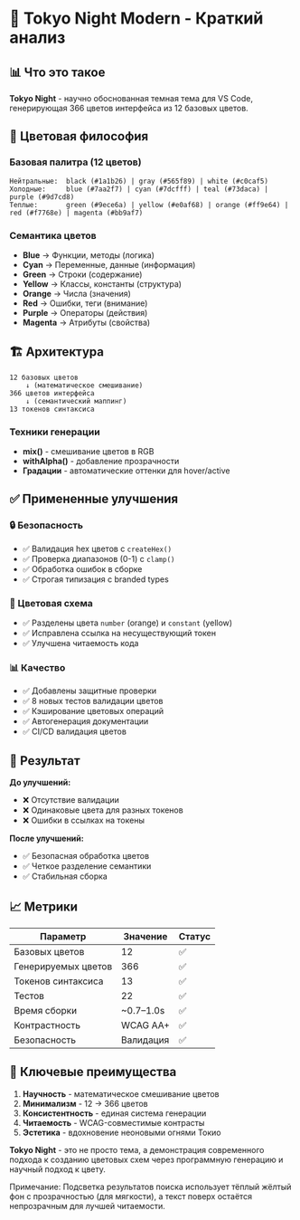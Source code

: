 # 🌃 Tokyo Night Modern - Краткий анализ

## 📊 Что это такое

**Tokyo Night** - научно обоснованная темная тема для VS Code, генерирующая 366 цветов интерфейса из 12 базовых цветов.

## 🎨 Цветовая философия

### Базовая палитра (12 цветов)

```
Нейтральные:  black (#1a1b26) | gray (#565f89) | white (#c0caf5)
Холодные:     blue (#7aa2f7) | cyan (#7dcfff) | teal (#73daca) | purple (#9d7cd8)
Теплые:       green (#9ece6a) | yellow (#e0af68) | orange (#ff9e64) | red (#f7768e) | magenta (#bb9af7)
```

### Семантика цветов

- **Blue** → Функции, методы (логика)
- **Cyan** → Переменные, данные (информация)
- **Green** → Строки (содержание)
- **Yellow** → Классы, константы (структура)
- **Orange** → Числа (значения)
- **Red** → Ошибки, теги (внимание)
- **Purple** → Операторы (действия)
- **Magenta** → Атрибуты (свойства)

## 🏗️ Архитектура

```
12 базовых цветов
    ↓ (математическое смешивание)
366 цветов интерфейса
    ↓ (семантический маппинг)
13 токенов синтаксиса
```

### Техники генерации

- **mix()** - смешивание цветов в RGB
- **withAlpha()** - добавление прозрачности
- **Градации** - автоматические оттенки для hover/active

## ✅ Примененные улучшения

### 🔒 Безопасность

- ✅ Валидация hex цветов с `createHex()`
- ✅ Проверка диапазонов (0-1) с `clamp()`
- ✅ Обработка ошибок в сборке
- ✅ Строгая типизация с branded types

### 🎨 Цветовая схема

- ✅ Разделены цвета `number` (orange) и `constant` (yellow)
- ✅ Исправлена ссылка на несуществующий токен
- ✅ Улучшена читаемость кода

### 📊 Качество

- ✅ Добавлены защитные проверки
- ✅ 8 новых тестов валидации цветов
- ✅ Кэширование цветовых операций
- ✅ Автогенерация документации
- ✅ CI/CD валидация цветов

## 🚀 Результат

**До улучшений:**

- ❌ Отсутствие валидации
- ❌ Одинаковые цвета для разных токенов
- ❌ Ошибки в ссылках на токены

**После улучшений:**

- ✅ Безопасная обработка цветов
- ✅ Четкое разделение семантики
- ✅ Стабильная сборка

## 📈 Метрики

| Параметр | Значение | Статус |
|----------|----------|--------|
| Базовых цветов | 12 | ✅ |
| Генерируемых цветов | 366 | ✅ |
| Токенов синтаксиса | 13 | ✅ |
| Тестов | 22 | ✅ |
| Время сборки | ~0.7–1.0s | ✅ |
| Контрастность | WCAG AA+ | ✅ |
| Безопасность | Валидация | ✅ |

## 🎯 Ключевые преимущества

1. **Научность** - математическое смешивание цветов
2. **Минимализм** - 12 → 366 цветов
3. **Консистентность** - единая система генерации
4. **Читаемость** - WCAG-совместимые контрасты
5. **Эстетика** - вдохновение неоновыми огнями Токио

**Tokyo Night** - это не просто тема, а демонстрация современного подхода к созданию цветовых схем через программную генерацию и научный подход к цвету.

Примечание: Подсветка результатов поиска использует тёплый жёлтый фон с прозрачностью (для мягкости), а текст поверх остаётся непрозрачным для лучшей читаемости.
